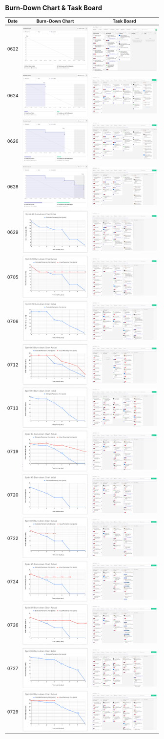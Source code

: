 ## Burn-Down Chart & Task Board

|Date|Burn-Down Chart|Task Board|
|----|---------------|----------|
|0622| ![](./0622-bdc.png) |  ![](./0622-tb.png)   |
|0624| ![](./0624-bdc.png) |  ![](./0624-tb.png)   |
|0626| ![](./0626-bdc.png) |  ![](./0626-tb.png)   |
|0628| ![](./0628-bdc.png) |  ![](./0628-tb.png)   |
|0629| ![](./sprint2-initial-bdc.png) |  ![](./sprint2-initial-tb.png)   |
|0705| ![](./sprint2-final-bdc.png) |  ![](./sprint2-final-tb.png)   |
|0706| ![](./sprint3-initial-bdc.png) |  ![](./sprint3-initial-tb.png)   |
|0712| ![](./sprint3-final-bdc.png) |  ![](./sprint3-final-tb.png)   |
|0713| ![](./sprint4-initial-bdc.png) |  ![](./sprint4-initial-tb.png)   |
|0719| ![](./sprint4-final-bdc.png) |  ![](./sprint4-final-tb.png)   |
|0720| ![](./0720-bdc.png) |  ![](./0720-tb.png)   |
|0722| ![](./0722-bdc.png) |  ![](./0722-tb.png)   |
|0724| ![](./0724-bdc.png) |  ![](./0724-tb.png)   |
|0726| ![](./0726-bdc.png) |  ![](./0726-tb.png)   |
|0727| ![](./0727-bdc.png) |  ![](./0727-tb.png)   |
|0729| ![](./0729-bdc.png) |  ![](./0729-tb.png)   |